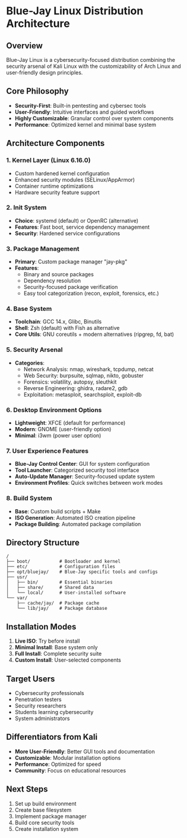 # Blue-Jay Linux Distribution Architecture

## Overview
Blue-Jay Linux is a cybersecurity-focused distribution combining the security arsenal of Kali Linux with the customizability of Arch Linux and user-friendly design principles.

## Core Philosophy
- **Security-First**: Built-in pentesting and cybersec tools
- **User-Friendly**: Intuitive interfaces and guided workflows  
- **Highly Customizable**: Granular control over system components
- **Performance**: Optimized kernel and minimal base system

## Architecture Components

### 1. Kernel Layer (Linux 6.16.0)
- Custom hardened kernel configuration
- Enhanced security modules (SELinux/AppArmor)
- Container runtime optimizations
- Hardware security feature support

### 2. Init System
- **Choice**: systemd (default) or OpenRC (alternative)
- **Features**: Fast boot, service dependency management
- **Security**: Hardened service configurations

### 3. Package Management
- **Primary**: Custom package manager "jay-pkg" 
- **Features**: 
  - Binary and source packages
  - Dependency resolution
  - Security-focused package verification
  - Easy tool categorization (recon, exploit, forensics, etc.)

### 4. Base System
- **Toolchain**: GCC 14.x, Glibc, Binutils
- **Shell**: Zsh (default) with Fish as alternative
- **Core Utils**: GNU coreutils + modern alternatives (ripgrep, fd, bat)

### 5. Security Arsenal
- **Categories**:
  - Network Analysis: nmap, wireshark, tcpdump, netcat
  - Web Security: burpsuite, sqlmap, nikto, gobuster
  - Forensics: volatility, autopsy, sleuthkit
  - Reverse Engineering: ghidra, radare2, gdb
  - Exploitation: metasploit, searchsploit, exploit-db

### 6. Desktop Environment Options
- **Lightweight**: XFCE (default for performance)
- **Modern**: GNOME (user-friendly option)
- **Minimal**: i3wm (power user option)

### 7. User Experience Features
- **Blue-Jay Control Center**: GUI for system configuration
- **Tool Launcher**: Categorized security tool interface
- **Auto-Update Manager**: Security-focused update system
- **Environment Profiles**: Quick switches between work modes

### 8. Build System
- **Base**: Custom build scripts + Make
- **ISO Generation**: Automated ISO creation pipeline
- **Package Building**: Automated package compilation

## Directory Structure
```
/
├── boot/           # Bootloader and kernel
├── etc/            # Configuration files
├── opt/bluejay/    # Blue-Jay specific tools and configs
├── usr/
│   ├── bin/        # Essential binaries
│   ├── share/      # Shared data
│   └── local/      # User-installed software
└── var/
    ├── cache/jay/  # Package cache
    └── lib/jay/    # Package database
```

## Installation Modes
1. **Live ISO**: Try before install
2. **Minimal Install**: Base system only
3. **Full Install**: Complete security suite
4. **Custom Install**: User-selected components

## Target Users
- Cybersecurity professionals
- Penetration testers
- Security researchers
- Students learning cybersecurity
- System administrators

## Differentiators from Kali
- **More User-Friendly**: Better GUI tools and documentation
- **Customizable**: Modular installation options
- **Performance**: Optimized for speed
- **Community**: Focus on educational resources

## Next Steps
1. Set up build environment
2. Create base filesystem
3. Implement package manager
4. Build core security tools
5. Create installation system